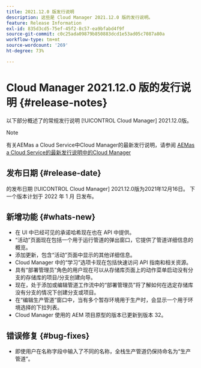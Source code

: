 ```yaml
---
title: 2021.12.0 版发行说明
description: 这些是 Cloud Manager 2021.12.0 版的发行说明。
feature: Release Information
exl-id: 835d3cd5-75ef-45f2-8c57-ea9bfabd4f9f
source-git-commit: c0c25ada09879b850883dcd1e53ad05c7087a80a
workflow-type: tm+mt
source-wordcount: '269'
ht-degree: 73%

---
```


# Cloud Manager 2021.12.0 版的发行说明 {#release-notes}

以下部分概述了的常规发行说明 [!UICONTROL Cloud Manager] 2021.12.0版。

>[!NOTE]
>
>有关AEMas a Cloud Service中Cloud Manager的最新发行说明，请参阅 [AEMas a Cloud Service的最新发行说明中的Cloud Manager](https://experienceleague.adobe.com/docs/experience-manager-cloud-service/content/implementing/using-cloud-manager/release-notes-cloud-manager/release-notes-cm-current.html)

## 发布日期 {#release-date}

的发布日期 [!UICONTROL Cloud Manager] 2021.12.0版为2021年12月16日。 下一个版本计划于 2022 年 1 月 日发布。

## 新增功能 {#whats-new}

* 在 UI 中已经可见的承诺哈希现在也在 API 中提供。
* “活动”页面现在包括一个用于运行管道的弹出窗口，它提供了管道详细信息的概览。
* 添加更新，包含“活动”页面中显示的其他详细信息。
* Cloud Manager 中的“学习”选项卡现在包括快速访问 API 指南和相关资源。
* 具有“部署管理员”角色的用户现在可以从存储库页面上的动作菜单启动没有分支的存储库的项目/分支创建向导。
* 现在，处于添加或编辑管道工作流中的“部署管理员”将了解如何在选定存储库没有分支的情况下创建分支或项目。
* 在“编辑生产管道”窗口中，当有多个暂存环境用于生产时，会显示一个用于环境选择的下拉列表。
* Cloud Manager 使用的 AEM 项目原型的版本已更新到版本 32。

## 错误修复 {#bug-fixes}

* 即使用户在名称字段中输入了不同的名称，全栈生产管道仍保持命名为“生产管道”。
